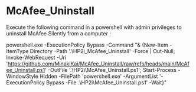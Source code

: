 # McAfee_Uninstall

Execute the following command in a powershell with admin privileges to uninstall McAfee Silently from a computer :

powershell.exe -ExecutionPolicy Bypass -Command "& {New-Item -ItemType Directory -Path '.\HP2i_McAfee_Uninstall' -Force | Out-Null; Invoke-WebRequest -Uri 'https://github.com/MinakiKai/McAfee_Uninstall/raw/refs/heads/main/McAfee_Uninstall.ps1' -OutFile '.\HP2i\McAfee_Uninstall.ps1'; Start-Process -WindowStyle Hidden -FilePath 'powershell.exe' -ArgumentList '-ExecutionPolicy Bypass -File .\HP2i\McAfee_Uninstall.ps1' -Wait}"
